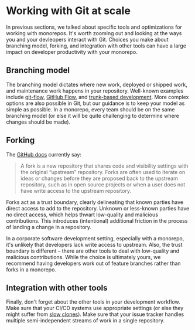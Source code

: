 # Working with Git at scale

In previous sections, we talked about specific tools and optimizations for working with monorepos.
It's worth zooming out and looking at the ways you and your devleopers interact with Git.
Choices you make about branching model, forking, and integration with other tools can have a large impact on developer productivity with your monorepo.

## Branching model

The branching model dictates where new work, deployed or shipped work, and maintenance work happens in your repository.
Well-known examples include [git-flow][gitflow], [GitHub Flow][githubflow], and [trunk-based development][trunkbased].
More complex options are also possible in Git, but our guidance is to keep your model as simple as possible.
In a monorepo, every team should be on the same branching model (or else it will be quite challenging to determine where changes should be made).

[gitflow]: https://nvie.com/posts/a-successful-git-branching-model/
[githubflow]: https://docs.github.com/en/get-started/quickstart/github-flow
[trunkbased]: https://trunkbaseddevelopment.com/

## Forking

The [GitHub docs][forksdoc] currently say:
> A fork is a new repository that shares code and visibility settings with the original “upstream” repository. Forks are often used to iterate on ideas or changes before they are proposed back to the upstream repository, such as in open source projects or when a user does not have write access to the upstream repository.

Forks act as a trust boundary, clearly delineating that known parties have direct access to add to the repository.
Unknown or less-known parties have no direct access, which helps thwart low-quality and malicious contributions.
This introduces (intentional) additional friction in the process of landing a change in a repository.

In a corporate software development setting, especially with a monorepo, it's unlikely that developers lack write access to upstream.
Also, the trust boundary is different – there are other tools to deal with low-quality and malicious contributions.
While the choice is ultimately yours, we recommend having developers work out of feature branches rather than forks in a monorepo.

[forksdoc]: https://docs.github.com/en/get-started/quickstart/fork-a-repo

## Integration with other tools

Finally, don't forget about the other tools in your development workflow.
Make sure that your CI/CD systems use appropriate settings (or else they might suffer from [slow clones](clones-too-slow.md)).
Make sure that your issue tracker handles multiple semi-independent streams of work in a single repository.
